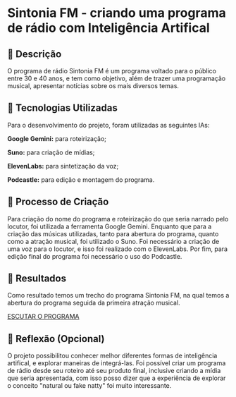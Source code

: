 # Sintonia FM - criando uma programa de rádio com Inteligência Artifical

## 📒 Descrição
O programa de rádio Sintonia FM é um programa voltado para o público entre 30 e 40 anos, e tem como objetivo, além de trazer uma programação musical, apresentar notícias sobre os mais diversos temas. 

## 🤖 Tecnologias Utilizadas
Para o desenvolvimento do projeto, foram utilizadas as seguintes IAs:

**Google Gemini:** para roteirização;

**Suno:** para criação de mídias;

**ElevenLabs:** para sintetização da voz;

**Podcastle:** para edição e montagem do programa.

## 🧐 Processo de Criação
Para criação do nome do programa e roteirização do que seria narrado pelo locutor, foi utilizada a ferramenta Google Gemini. Enquanto que para a criação das músicas utilizadas, tanto para abertura do programa, quanto como a atração musical, foi utilizado o Suno. Foi necessário a criação de uma voz para o locutor, e isso foi realizado com o ElevenLabs. Por fim, para edição final do programa foi necessário o uso do Podcastle.

## 🚀 Resultados
Como resultado temos um trecho do programa Sintonia FM, na qual temos a abertura do programa seguida da primeira atração musical.

[ESCUTAR O PROGRAMA](https://github.com/Gabee-p/lab-natty-or-not/assets/160762568/07e2e5d2-44dc-411c-83e3-73f51601dbda)

## 💭 Reflexão (Opcional)
O projeto possibilitou conhecer melhor diferentes formas de inteligência artifical, e explorar maneiras de integrá-las. Foi possível criar um programa de rádio desde seu roteiro até seu produto final, inclusive criando a mídia que seria apresentada, com isso posso dizer que a experiência de explorar o conceito "natural ou fake natty" foi muito interessante. 
